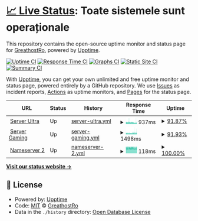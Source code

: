 # [📈 Live Status](https://uptime.greathost.ro): <!--live status--> **Toate sistemele sunt operaționale**

This repository contains the open-source uptime monitor and status page for [GreathostRo](https://uptime.greathost.ro), powered by [Upptime](https://github.com/upptime/upptime).

[![Uptime CI](https://github.com/GreathostRo/upptime/workflows/Uptime%20CI/badge.svg)](https://github.com/GreathostRo/upptime/actions?query=workflow%3A%22Uptime+CI%22)
[![Response Time CI](https://github.com/GreathostRo/upptime/workflows/Response%20Time%20CI/badge.svg)](https://github.com/GreathostRo/upptime/actions?query=workflow%3A%22Response+Time+CI%22)
[![Graphs CI](https://github.com/GreathostRo/upptime/workflows/Graphs%20CI/badge.svg)](https://github.com/GreathostRo/upptime/actions?query=workflow%3A%22Graphs+CI%22)
[![Static Site CI](https://github.com/GreathostRo/upptime/workflows/Static%20Site%20CI/badge.svg)](https://github.com/GreathostRo/upptime/actions?query=workflow%3A%22Static+Site+CI%22)
[![Summary CI](https://github.com/GreathostRo/upptime/workflows/Summary%20CI/badge.svg)](https://github.com/GreathostRo/upptime/actions?query=workflow%3A%22Summary+CI%22)

With [Upptime](https://upptime.js.org), you can get your own unlimited and free uptime monitor and status page, powered entirely by a GitHub repository. We use [Issues](https://github.com/GreathostRo/upptime/issues) as incident reports, [Actions](https://github.com/GreathostRo/upptime/actions) as uptime monitors, and [Pages](https://uptime.greathost.ro) for the status page.

<!--start: status pages-->
<!-- This summary is generated by Upptime (https://github.com/upptime/upptime) -->
<!-- Do not edit this manually, your changes will be overwritten -->
<!-- prettier-ignore -->
| URL | Status | History | Response Time | Uptime |
| --- | ------ | ------- | ------------- | ------ |
| <img alt="" src="https://icons.duckduckgo.com/ip3/ultra.greathost.ro.ico" height="13"> [Server Ultra](https://ultra.greathost.ro) | Up | [server-ultra.yml](https://github.com/GreathostRo/upptime/commits/HEAD/history/server-ultra.yml) | <details><summary><img alt="Response time graph" src="./graphs/server-ultra/response-time-week.png" height="20"> 937ms</summary><br><a href="https://uptime.greathost.ro/history/server-ultra"><img alt="Response time 936" src="https://img.shields.io/endpoint?url=https%3A%2F%2Fraw.githubusercontent.com%2FGreathostRo%2Fupptime%2FHEAD%2Fapi%2Fserver-ultra%2Fresponse-time.json"></a><br><a href="https://uptime.greathost.ro/history/server-ultra"><img alt="24-hour response time 938" src="https://img.shields.io/endpoint?url=https%3A%2F%2Fraw.githubusercontent.com%2FGreathostRo%2Fupptime%2FHEAD%2Fapi%2Fserver-ultra%2Fresponse-time-day.json"></a><br><a href="https://uptime.greathost.ro/history/server-ultra"><img alt="7-day response time 937" src="https://img.shields.io/endpoint?url=https%3A%2F%2Fraw.githubusercontent.com%2FGreathostRo%2Fupptime%2FHEAD%2Fapi%2Fserver-ultra%2Fresponse-time-week.json"></a><br><a href="https://uptime.greathost.ro/history/server-ultra"><img alt="30-day response time 1003" src="https://img.shields.io/endpoint?url=https%3A%2F%2Fraw.githubusercontent.com%2FGreathostRo%2Fupptime%2FHEAD%2Fapi%2Fserver-ultra%2Fresponse-time-month.json"></a><br><a href="https://uptime.greathost.ro/history/server-ultra"><img alt="1-year response time 937" src="https://img.shields.io/endpoint?url=https%3A%2F%2Fraw.githubusercontent.com%2FGreathostRo%2Fupptime%2FHEAD%2Fapi%2Fserver-ultra%2Fresponse-time-year.json"></a></details> | <details><summary><a href="https://uptime.greathost.ro/history/server-ultra">91.87%</a></summary><a href="https://uptime.greathost.ro/history/server-ultra"><img alt="All-time uptime 99.81%" src="https://img.shields.io/endpoint?url=https%3A%2F%2Fraw.githubusercontent.com%2FGreathostRo%2Fupptime%2FHEAD%2Fapi%2Fserver-ultra%2Fuptime.json"></a><br><a href="https://uptime.greathost.ro/history/server-ultra"><img alt="24-hour uptime 92.85%" src="https://img.shields.io/endpoint?url=https%3A%2F%2Fraw.githubusercontent.com%2FGreathostRo%2Fupptime%2FHEAD%2Fapi%2Fserver-ultra%2Fuptime-day.json"></a><br><a href="https://uptime.greathost.ro/history/server-ultra"><img alt="7-day uptime 91.87%" src="https://img.shields.io/endpoint?url=https%3A%2F%2Fraw.githubusercontent.com%2FGreathostRo%2Fupptime%2FHEAD%2Fapi%2Fserver-ultra%2Fuptime-week.json"></a><br><a href="https://uptime.greathost.ro/history/server-ultra"><img alt="30-day uptime 93.25%" src="https://img.shields.io/endpoint?url=https%3A%2F%2Fraw.githubusercontent.com%2FGreathostRo%2Fupptime%2FHEAD%2Fapi%2Fserver-ultra%2Fuptime-month.json"></a><br><a href="https://uptime.greathost.ro/history/server-ultra"><img alt="1-year uptime 99.44%" src="https://img.shields.io/endpoint?url=https%3A%2F%2Fraw.githubusercontent.com%2FGreathostRo%2Fupptime%2FHEAD%2Fapi%2Fserver-ultra%2Fuptime-year.json"></a></details>
| <img alt="" src="https://icons.duckduckgo.com/ip3/game.greathost.ro.ico" height="13"> [Server Gaming](https://game.greathost.ro) | Up | [server-gaming.yml](https://github.com/GreathostRo/upptime/commits/HEAD/history/server-gaming.yml) | <details><summary><img alt="Response time graph" src="./graphs/server-gaming/response-time-week.png" height="20"> 1498ms</summary><br><a href="https://uptime.greathost.ro/history/server-gaming"><img alt="Response time 1475" src="https://img.shields.io/endpoint?url=https%3A%2F%2Fraw.githubusercontent.com%2FGreathostRo%2Fupptime%2FHEAD%2Fapi%2Fserver-gaming%2Fresponse-time.json"></a><br><a href="https://uptime.greathost.ro/history/server-gaming"><img alt="24-hour response time 1598" src="https://img.shields.io/endpoint?url=https%3A%2F%2Fraw.githubusercontent.com%2FGreathostRo%2Fupptime%2FHEAD%2Fapi%2Fserver-gaming%2Fresponse-time-day.json"></a><br><a href="https://uptime.greathost.ro/history/server-gaming"><img alt="7-day response time 1498" src="https://img.shields.io/endpoint?url=https%3A%2F%2Fraw.githubusercontent.com%2FGreathostRo%2Fupptime%2FHEAD%2Fapi%2Fserver-gaming%2Fresponse-time-week.json"></a><br><a href="https://uptime.greathost.ro/history/server-gaming"><img alt="30-day response time 1541" src="https://img.shields.io/endpoint?url=https%3A%2F%2Fraw.githubusercontent.com%2FGreathostRo%2Fupptime%2FHEAD%2Fapi%2Fserver-gaming%2Fresponse-time-month.json"></a><br><a href="https://uptime.greathost.ro/history/server-gaming"><img alt="1-year response time 1475" src="https://img.shields.io/endpoint?url=https%3A%2F%2Fraw.githubusercontent.com%2FGreathostRo%2Fupptime%2FHEAD%2Fapi%2Fserver-gaming%2Fresponse-time-year.json"></a></details> | <details><summary><a href="https://uptime.greathost.ro/history/server-gaming">91.93%</a></summary><a href="https://uptime.greathost.ro/history/server-gaming"><img alt="All-time uptime 99.80%" src="https://img.shields.io/endpoint?url=https%3A%2F%2Fraw.githubusercontent.com%2FGreathostRo%2Fupptime%2FHEAD%2Fapi%2Fserver-gaming%2Fuptime.json"></a><br><a href="https://uptime.greathost.ro/history/server-gaming"><img alt="24-hour uptime 92.91%" src="https://img.shields.io/endpoint?url=https%3A%2F%2Fraw.githubusercontent.com%2FGreathostRo%2Fupptime%2FHEAD%2Fapi%2Fserver-gaming%2Fuptime-day.json"></a><br><a href="https://uptime.greathost.ro/history/server-gaming"><img alt="7-day uptime 91.93%" src="https://img.shields.io/endpoint?url=https%3A%2F%2Fraw.githubusercontent.com%2FGreathostRo%2Fupptime%2FHEAD%2Fapi%2Fserver-gaming%2Fuptime-week.json"></a><br><a href="https://uptime.greathost.ro/history/server-gaming"><img alt="30-day uptime 92.70%" src="https://img.shields.io/endpoint?url=https%3A%2F%2Fraw.githubusercontent.com%2FGreathostRo%2Fupptime%2FHEAD%2Fapi%2Fserver-gaming%2Fuptime-month.json"></a><br><a href="https://uptime.greathost.ro/history/server-gaming"><img alt="1-year uptime 99.39%" src="https://img.shields.io/endpoint?url=https%3A%2F%2Fraw.githubusercontent.com%2FGreathostRo%2Fupptime%2FHEAD%2Fapi%2Fserver-gaming%2Fuptime-year.json"></a></details>
| <img alt="" src="https://icons.duckduckgo.com/ip3/null.ico" height="13"> [Nameserver 2](ns2.greathost.ro) | Up | [nameserver-2.yml](https://github.com/GreathostRo/upptime/commits/HEAD/history/nameserver-2.yml) | <details><summary><img alt="Response time graph" src="./graphs/nameserver-2/response-time-week.png" height="20"> 118ms</summary><br><a href="https://uptime.greathost.ro/history/nameserver-2"><img alt="Response time 113" src="https://img.shields.io/endpoint?url=https%3A%2F%2Fraw.githubusercontent.com%2FGreathostRo%2Fupptime%2FHEAD%2Fapi%2Fnameserver-2%2Fresponse-time.json"></a><br><a href="https://uptime.greathost.ro/history/nameserver-2"><img alt="24-hour response time 118" src="https://img.shields.io/endpoint?url=https%3A%2F%2Fraw.githubusercontent.com%2FGreathostRo%2Fupptime%2FHEAD%2Fapi%2Fnameserver-2%2Fresponse-time-day.json"></a><br><a href="https://uptime.greathost.ro/history/nameserver-2"><img alt="7-day response time 118" src="https://img.shields.io/endpoint?url=https%3A%2F%2Fraw.githubusercontent.com%2FGreathostRo%2Fupptime%2FHEAD%2Fapi%2Fnameserver-2%2Fresponse-time-week.json"></a><br><a href="https://uptime.greathost.ro/history/nameserver-2"><img alt="30-day response time 116" src="https://img.shields.io/endpoint?url=https%3A%2F%2Fraw.githubusercontent.com%2FGreathostRo%2Fupptime%2FHEAD%2Fapi%2Fnameserver-2%2Fresponse-time-month.json"></a><br><a href="https://uptime.greathost.ro/history/nameserver-2"><img alt="1-year response time 113" src="https://img.shields.io/endpoint?url=https%3A%2F%2Fraw.githubusercontent.com%2FGreathostRo%2Fupptime%2FHEAD%2Fapi%2Fnameserver-2%2Fresponse-time-year.json"></a></details> | <details><summary><a href="https://uptime.greathost.ro/history/nameserver-2">100.00%</a></summary><a href="https://uptime.greathost.ro/history/nameserver-2"><img alt="All-time uptime 100.00%" src="https://img.shields.io/endpoint?url=https%3A%2F%2Fraw.githubusercontent.com%2FGreathostRo%2Fupptime%2FHEAD%2Fapi%2Fnameserver-2%2Fuptime.json"></a><br><a href="https://uptime.greathost.ro/history/nameserver-2"><img alt="24-hour uptime 100.00%" src="https://img.shields.io/endpoint?url=https%3A%2F%2Fraw.githubusercontent.com%2FGreathostRo%2Fupptime%2FHEAD%2Fapi%2Fnameserver-2%2Fuptime-day.json"></a><br><a href="https://uptime.greathost.ro/history/nameserver-2"><img alt="7-day uptime 100.00%" src="https://img.shields.io/endpoint?url=https%3A%2F%2Fraw.githubusercontent.com%2FGreathostRo%2Fupptime%2FHEAD%2Fapi%2Fnameserver-2%2Fuptime-week.json"></a><br><a href="https://uptime.greathost.ro/history/nameserver-2"><img alt="30-day uptime 100.00%" src="https://img.shields.io/endpoint?url=https%3A%2F%2Fraw.githubusercontent.com%2FGreathostRo%2Fupptime%2FHEAD%2Fapi%2Fnameserver-2%2Fuptime-month.json"></a><br><a href="https://uptime.greathost.ro/history/nameserver-2"><img alt="1-year uptime 100.00%" src="https://img.shields.io/endpoint?url=https%3A%2F%2Fraw.githubusercontent.com%2FGreathostRo%2Fupptime%2FHEAD%2Fapi%2Fnameserver-2%2Fuptime-year.json"></a></details>

<!--end: status pages-->

[**Visit our status website →**](https://uptime.greathost.ro)

## 📄 License

- Powered by: [Upptime](https://github.com/upptime/upptime)
- Code: [MIT](./LICENSE) © [GreathostRo](https://uptime.greathost.ro)
- Data in the `./history` directory: [Open Database License](https://opendatacommons.org/licenses/odbl/1-0/)
